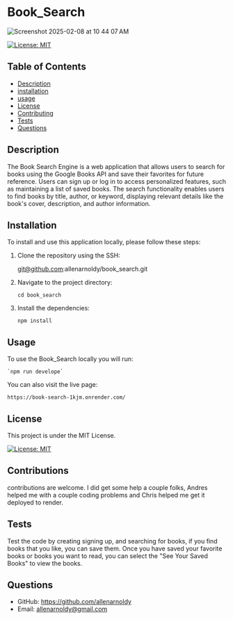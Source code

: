 # Book_Search

![Screenshot 2025-02-08 at 10 44 07 AM](https://github.com/user-attachments/assets/aa06fda8-2f86-4704-8089-8586d649ffe0)


[![License: MIT](https://img.shields.io/badge/License-MIT-yellow.svg)](https://opensource.org/licenses/MIT)

## Table of Contents

- [Description](#description)
- [installation](#installation)
- [usage](#usage)
- [License](#license)
- [Contributing](#contributing)
- [Tests](#test)
- [Questions](#questions)

## Description

The Book Search Engine is a web application that allows users to search for books using the Google Books API and save their favorites for future reference. Users can sign up or log in to access personalized features, such as maintaining a list of saved books. The search functionality enables users to find books by title, author, or keyword, displaying relevant details like the book's cover, description, and author information.

## Installation

To install and use this application locally, please follow these steps:

1. Clone the repository using the SSH:

    git@github.com:allenarnoldy/book_search.git
2. Navigate to the project directory:

    `cd book_search`
3. Install the dependencies:

    `npm install` 

## Usage
To use the Book_Search locally you will run:

    `npm run develope`

You can also visit the live page:

    https://book-search-1kjm.onrender.com/

## License

This project is under the MIT License.

[![License: MIT](https://img.shields.io/badge/License-MIT-yellow.svg)](https://opensource.org/licenses/MIT)

## Contributions

contributions are welcome. I did get some help a couple folks, Andres helped me with a couple coding problems and Chris helped me get it deployed to render.

## Tests

Test the code by creating signing up, and searching for books, if you find books that you like, you can save them. Once you have saved your favorite books or books you want to read, you can select the "See Your Saved Books" to view the books.

## Questions
- GitHub: https://github.com/allenarnoldy
- Email: allenarnoldy@gmail.com
